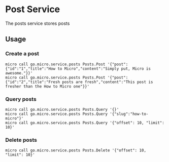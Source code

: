 # Post Service

The posts service stores posts

## Usage

### Create a post

```
micro call go.micro.service.posts Posts.Post '{"post":{"id":"1","title":"How to Micro","content":"Simply put, Micro is awesome."}}'
micro call go.micro.service.posts Posts.Post '{"post":{"id":"2","title":"Fresh posts are fresh","content":"This post is fresher than the How to Micro one"}}'
```

### Query posts

```
micro call go.micro.service.posts Posts.Query '{}'
micro call go.micro.service.posts Posts.Query '{"slug":"how-to-micro"}'
micro call go.micro.service.posts Posts.Query '{"offset": 10, "limit": 10}'
```

### Delete posts

```
micro call go.micro.service.posts Posts.Delete '{"offset": 10, "limit": 10}'
```
